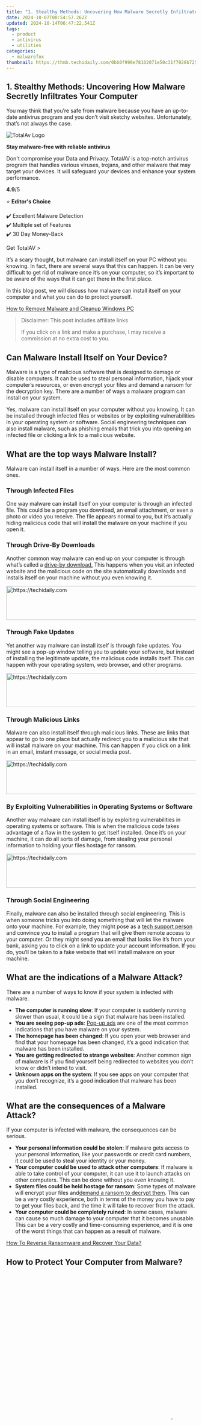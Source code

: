 ```yaml
---
title: "1. Stealthy Methods: Uncovering How Malware Secretly Infiltrates Your Computer"
date: 2024-10-07T00:54:57.262Z
updated: 2024-10-14T06:47:22.541Z
tags:
  - product
  - antivirus
  - utilities
categories:
  - malwarefox
thumbnail: https://thmb.techidaily.com/0bb0f990e78102071e50c31f7028b725d7f6b1084837b38e9693d564989750d9.jpg
---
```


## 1. Stealthy Methods: Uncovering How Malware Secretly Infiltrates Your Computer

You may think that you’re safe from malware because you have an up-to-date antivirus program and you don’t visit sketchy websites. Unfortunately, that’s not always the case.

![TotalAv Logo](https://www.malwarefox.com/wp-content/uploads/2024/02/totalav-svg.webp "totalav-svg")

**Stay malware-free with reliable antivirus**

Don't compromise your Data and Privacy. TotalAV is a top-notch antivirus program that handles various viruses, trojans, and other malware that may target your devices. It will safeguard your devices and enhance your system performance.

**4.9**/5

⭐ **Editor's Choice**

✔️ Excellent Malware Detection  
✔️ Multiple set of Features  
✔️ 30 Day Money-Back

[](https://tools.techidaily.com/malwarefox/products/) Get TotalAV > 

It’s a scary thought, but malware can install itself on your PC without you knowing. In fact, there are several ways that this can happen. It can be very difficult to get rid of malware once it’s on your computer, so it’s important to be aware of the ways that it can get there in the first place.

In this blog post, we will discuss how malware can install itself on your computer and what you can do to protect yourself.

[How to Remove Malware and Cleanup Windows PC](https://tools.techidaily.com/malwarefox/products/)

>  Disclaimer: This post includes affiliate links
>
>  If you click on a link and make a purchase, I may receive a commission at no extra cost to you.
>

## Can Malware Install Itself on Your Device?

Malware is a type of malicious software that is designed to damage or disable computers. It can be used to steal personal information, hijack your computer’s resources, or even encrypt your files and demand a ransom for the decryption key. There are a number of ways a malware program can install on your system.

Yes, malware can install itself on your computer without you knowing. It can be installed through infected files or websites or by exploiting vulnerabilities in your operating system or software. Social engineering techniques can also install malware, such as phishing emails that trick you into opening an infected file or clicking a link to a malicious website.

## What are the top ways Malware Install?

Malware can install itself in a number of ways. Here are the most common ones.

### Through Infected Files

One way malware can install itself on your computer is through an infected file. This could be a program you download, an email attachment, or even a photo or video you receive. The file appears normal to you, but it’s actually hiding malicious code that will install the malware on your machine if you open it.

### Through Drive-By Downloads

Another common way malware can end up on your computer is through what’s called a [drive-by download.](https://tools.techidaily.com/malwarefox/products/) This happens when you visit an infected website and the malicious code on the site automatically downloads and installs itself on your machine without you even knowing it.

<!-- affiliate ads begin -->
<a href="https://ephamedtechinc.pxf.io/c/5597632/2130531/26400" target="_top" id="2130531">
  <img src="//a.impactradius-go.com/display-ad/26400-2130531" border="0" alt="https://techidaily.com" width="728" height="90"/>
</a>
<img height="0" width="0" src="https://ephamedtechinc.pxf.io/i/5597632/2130531/26400" style="position:absolute;visibility:hidden;" border="0" />
<!-- affiliate ads end -->

### Through Fake Updates

Yet another way malware can install itself is through fake updates. You might see a pop-up window telling you to update your software, but instead of installing the legitimate update, the malicious code installs itself. This can happen with your operating system, web browser, and other programs.

<!-- affiliate ads begin -->
<a href="https://appsumo.8odi.net/c/5597632/2094422/7443" target="_top" id="2094422">
  <img src="//a.impactradius-go.com/display-ad/7443-2094422" border="0" alt="https://techidaily.com" width="728" height="90"/>
</a>
<img height="0" width="0" src="https://appsumo.8odi.net/i/5597632/2094422/7443" style="position:absolute;visibility:hidden;" border="0" />
<!-- affiliate ads end -->

### Through Malicious Links

Malware can also install itself through malicious links. These are links that appear to go to one place but actually redirect you to a malicious site that will install malware on your machine. This can happen if you click on a link in an email, instant message, or social media post.

<!-- affiliate ads begin -->
<a href="https://appsumo.8odi.net/c/5597632/2094479/7443" target="_top" id="2094479">
  <img src="//a.impactradius-go.com/display-ad/7443-2094479" border="0" alt="https://techidaily.com" width="728" height="90"/>
</a>
<img height="0" width="0" src="https://appsumo.8odi.net/i/5597632/2094479/7443" style="position:absolute;visibility:hidden;" border="0" />
<!-- affiliate ads end -->

### By Exploiting Vulnerabilities in Operating Systems or Software

Another way malware can install itself is by exploiting vulnerabilities in operating systems or software. This is when the malicious code takes advantage of a flaw in the system to get itself installed. Once it’s on your machine, it can do all sorts of damage, from stealing your personal information to holding your files hostage for ransom.

<!-- affiliate ads begin -->
<a href="https://appsumo.8odi.net/c/5597632/2105883/7443" target="_top" id="2105883">
  <img src="//a.impactradius-go.com/display-ad/7443-2105883" border="0" alt="https://techidaily.com" width="728" height="90"/>
</a>
<img height="0" width="0" src="https://appsumo.8odi.net/i/5597632/2105883/7443" style="position:absolute;visibility:hidden;" border="0" />
<!-- affiliate ads end -->

### Through Social Engineering

Finally, malware can also be installed through social engineering. This is when someone tricks you into doing something that will let the malware onto your machine. For example, they might pose as a [tech support person](https://tools.techidaily.com/malwarefox/products/) and convince you to install a program that will give them remote access to your computer. Or they might send you an email that looks like it’s from your bank, asking you to click on a link to update your account information. If you do, you’ll be taken to a fake website that will install malware on your machine.

## What are the indications of a Malware Attack?

There are a number of ways to know if your system is infected with malware.

* **The computer is running slow**: If your computer is suddenly running slower than usual, it could be a sign that malware has been installed.
* **You are seeing pop-up ads**: [Pop-up ads](https://tools.techidaily.com/malwarefox/products/) are one of the most common indications that you have malware on your system.
* **The homepage has been changed**: If you open your web browser and find that your homepage has been changed, it’s a good indication that malware has been installed.
* **You are getting redirected to strange websites**: Another common sign of malware is if you find yourself being redirected to websites you don’t know or didn’t intend to visit.
* **Unknown apps on the system**: If you see apps on your computer that you don’t recognize, it’s a good indication that malware has been installed.

## What are the consequences of a Malware Attack?

If your computer is infected with malware, the consequences can be serious.

* **Your personal information could be stolen**: If malware gets access to your personal information, like your passwords or credit card numbers, it could be used to steal your identity or your money.
* **Your computer could be used to attack other computers**: If malware is able to take control of your computer, it can use it to launch attacks on other computers. This can be done without you even knowing it.
* **System files could be held hostage for ransom**: Some types of malware will encrypt your files and[demand a ransom to decrypt them](https://tools.techidaily.com/malwarefox/products/). This can be a very costly experience, both in terms of the money you have to pay to get your files back, and the time it will take to recover from the attack.
* **Your computer could be completely ruined**: In some cases, malware can cause so much damage to your computer that it becomes unusable. This can be a very costly and time-consuming experience, and it is one of the worst things that can happen as a result of malware.

[How To Reverse Ransomware and Recover Your Data?](https://tools.techidaily.com/malwarefox/products/)

## How to Protect Your Computer from Malware?

<!-- affiliate ads begin -->
<span id="1834906">
					<video width="864" height="864" style="cursor:pointer"
           poster="//a.impactradius-go.com/display-clicktoplayimage/1834906.png"
           onclick="if(!this.playClicked){this.play();this.setAttribute('controls',true);this.playClicked=true;}">
	   <source src="//a.impactradius-go.com/display-ad/16836-1834906">
	   <img src="//a.impactradius-go.com/display-clicktoplayimage/1834906.png" style="border: none; height: 100%; width: 100%; object-fit: contain">
	</video>
	<div style="width:540px;text-align:center"><a href="javascript:window.open(decodeURIComponent('https%3A%2F%2F25home.pxf.io%2Fc%2F5597632%2F1834906%2F16836'), '_blank');void(0);">Click here</a></div>
</span>
<img height="0" width="0" src="https://imp.pxf.io/i/5597632/1834906/16836" style="position:absolute;visibility:hidden;" border="0" />
<!-- affiliate ads end -->

### Update Your Antivirus Software

One of the most important things you can do is to keep your antivirus software up-to-date. Cybercriminals are constantly developing new ways to avoid detection. By keeping your antivirus software up-to-date, you will make sure that it can detect and remove the latest threats.

### Use a Reputable Antivirus Software

It’s important to use reputable antivirus software. Some antivirus programs are better at detecting and removing malware than others. Do some research to find an antivirus program that is right for you.

<!-- affiliate ads begin -->
<a href="https://appsumo.8odi.net/c/5597632/2087484/7443" target="_top" id="2087484">
  <img src="//a.impactradius-go.com/display-ad/7443-2087484" border="0" alt="https://techidaily.com" width="728" height="90"/>
</a>
<img height="0" width="0" src="https://appsumo.8odi.net/i/5597632/2087484/7443" style="position:absolute;visibility:hidden;" border="0" />
<!-- affiliate ads end -->

### Scan Your Computer Regularly

You should scan your computer regularly for malware. This will help to ensure that any malware that is on your computer is detected and removed.

### Keep Your Operating System Up-To-Date

It’s important to keep your operating system up-to-date. Cybercriminals often target vulnerabilities in outdated operating systems. By keeping your operating system up-to-date, you will make it more difficult for them to target your computer.

### Use a Firewall

A firewall can help to protect your computer from malware. A firewall will block incoming connections from untrusted sources. This will make it more difficult for malware to infect your computer.

### Use Caution When Opening Email Attachments

One of the most common ways that malware is spread is through email attachments. Be careful when opening email attachments, even if they appear to be from a trusted source. If you’re not sure about an attachment, don’t open it.

### Be Careful When Downloading Files

When you download files from the Internet, be careful. Don’t download files from untrusted sources. If you’re not sure about a file, don’t download it.

### Backup Your Files

It’s important to back up your files. If your computer is infected with malware, you may lose your files. By backing up your files, you will be able to recover them if they are lost.

## Summing Up

Malware can be very dangerous and it can cause a lot of damage to your computer. It is important to be aware of the ways that malware can install itself on your machine and know the signs that you have been infected. If you think you may have malware on your system, it is important to take action immediately to remove it and protect your computer from further damage.

**How can I prevent malware from installing itself on my computer?** 

There are a few things you can do to prevent malware from installing itself on your machine. First, be sure to install a good antivirus program and keep it up to date. Second, be careful about the websites you visit and the emails you open. If something looks suspicious, don’t click on it. Finally, don’t install programs from untrustworthy sources.

**What should I do if I think my computer is infected with malware?** 

If you think your computer is infected with malware, the first thing you should do is run a scan with your antivirus program. If it finds malware, it will remove it from your system. You should also change any passwords that may have been compromised. Finally, you should contact a professional to help you recover from the attack.

**How can I tell if a website is safe?** 

There are a few things you can look for to see if a website is safe. First, check to see if the URL starts with “HTTPS.” This means that the site is using encryption and is less likely to be compromised. You should also look for a green padlock icon in the address bar, which indicates that the site is using SSL. Finally, you can check the reputation of a website by searching for it on Google. If there are any red flags, like complaints about malware or phishing, you should avoid the site.

<!-- affiliate ads begin -->
<a href="https://aligracehair.sjv.io/c/5597632/1934142/19272" target="_top" id="1934142">
  <img src="//a.impactradius-go.com/display-ad/19272-1934142" border="0" alt="https://techidaily.com" width="728" height="90"/>
</a>
<img height="0" width="0" src="https://aligracehair.sjv.io/i/5597632/1934142/19272" style="position:absolute;visibility:hidden;" border="0" />
<!-- affiliate ads end -->

### Leave a Comment [Cancel reply](https://tools.techidaily.com/malwarefox/products/)

Comment

Name Email 

Save my name, email, and website in this browser for the next time I comment.

Δ

<ins class="adsbygoogle"
     style="display:block"
     data-ad-format="autorelaxed"
     data-ad-client="ca-pub-7571918770474297"
     data-ad-slot="1223367746"></ins>

<ins class="adsbygoogle"
     style="display:block"
     data-ad-client="ca-pub-7571918770474297"
     data-ad-slot="8358498916"
     data-ad-format="auto"
     data-full-width-responsive="true"></ins>

<span class="atpl-alsoreadstyle">Also read:</span>
<div><ul>
<li><a href="https://eaxpv-info.techidaily.com/new-in-2024-convert-any-youtube-tracking-ios-solutions-in-6-free-tools/"><u>[New] In 2024, Convert Any YouTube Tracking IOS Solutions in 6 Free Tools</u></a></li>
<li><a href="https://fox-direct.techidaily.com/updated-2024-approved-best-action-cameras-with-a-front-facing-screen/"><u>[Updated] 2024 Approved Best Action Cameras with A Front Facing Screen</u></a></li>
<li><a href="https://some-guidance.techidaily.com/updated-the-grandest-gatherings-a-chronicle-of-the-most-voted-posts-top-10/"><u>[Updated] The Grandest Gatherings A Chronicle of the Most Voted Posts (Top 10)</u></a></li>
<li><a href="https://article-tips.techidaily.com/2024-approved-dive-into-title-design-adding-insights-to-visual-content-via-windows-photos-app/"><u>2024 Approved Dive Into Title Design Adding Insights to Visual Content via Windows Photos App</u></a></li>
<li><a href="https://win-info.techidaily.com/adding-a-flipbook-feature-to-your-website-with-easy-flipbuilder-steps/"><u>Adding a FlipBook Feature to Your Website with Easy FlipBuilder Steps</u></a></li>
<li><a href="https://win-info.techidaily.com/creating-unique-book-page-headers-on-your-site-tips-for-adding-seo-optimized-text-via-flipbuilder-tools/"><u>Creating Unique Book Page Headers on Your Site: Tips for Adding SEO-Optimized Text via FlipBuilder Tools</u></a></li>
<li><a href="https://win-info.techidaily.com/discover-the-popularity-of-digital-magazines-with-flipbuilders-interactive-platform/"><u>Discover the Popularity of Digital Magazines with FlipBuilder's Interactive Platform</u></a></li>
<li><a href="https://win-info.techidaily.com/easy-guide-picking-desired-page-sections-for-imports-with-flipbuilders-feature/"><u>Easy Guide: Picking Desired Page Sections for Imports with FlipBuilder's Feature</u></a></li>
<li><a href="https://discover-exceptional.techidaily.com/effizientes-nvme-klonen-auf-windows-entdecken-sie-den-top-nvme-duplikator/"><u>Effizientes NVMe Klonen Auf Windows: Entdecken Sie Den Top-NVMe Duplikator</u></a></li>
<li><a href="https://win-info.techidaily.com/how-to-quickly-integrate-filter-options-into-your-videography/"><u>How to Quickly Integrate Filter Options Into Your Videography</u></a></li>
<li><a href="https://fake-location.techidaily.com/in-2024-4-methods-to-turn-off-life-360-on-samsung-galaxy-a14-5g-without-anyone-knowing-drfone-by-drfone-virtual-android/"><u>In 2024, 4 Methods to Turn off Life 360 On Samsung Galaxy A14 5G without Anyone Knowing | Dr.fone</u></a></li>
<li><a href="https://unlock-android.techidaily.com/in-2024-how-to-show-wi-fi-password-on-itel-a60s-by-drfone-android/"><u>In 2024, How to Show Wi-Fi Password on Itel A60s</u></a></li>
<li><a href="https://win-info.techidaily.com/is-your-brand-displayed-in-our-licensed-flipbook-version-learn-more-at-flipbuildercom/"><u>Is Your Brand Displayed in Our Licensed FlipBook Version? Learn More at FlipBuilder.com</u></a></li>
<li><a href="https://win-info.techidaily.com/optimize-e-book-navigation-in-seconds-create-tocindexes-using-flipbuilder-today/"><u>Optimize E-Book Navigation in Seconds - Create TOC/Indexes Using FlipBuilder Today!</u></a></li>
<li><a href="https://win-info.techidaily.com/preserving-your-custom-flipbook-creation-setup-on-flipbuilder-for-future-projects/"><u>Preserving Your Custom Flipbook Creation Setup on FlipBuilder for Future Projects</u></a></li>
<li><a href="https://win-info.techidaily.com/quick-and-simple-tutorial-on-single-page-imports-using-flipbuilder-tool/"><u>Quick & Simple Tutorial on Single Page Imports Using FlipBuilder Tool</u></a></li>
<li><a href="https://some-knowledge.techidaily.com/top-recommended-tools-for-downloading-anime-from-animeheaven-safely-and-easily/"><u>Top Recommended Tools for Downloading Anime From AnimeHeaven Safely and Easily</u></a></li>
<li><a href="https://win-great.techidaily.com/uefi-system-restore-tutorial-for-computers-with-guid-partition-table-disks/"><u>UEFI System Restore Tutorial for Computers with GUID Partition Table Disks</u></a></li>
<li><a href="https://tech-revival.techidaily.com/ultimate-guide-to-free-and-paid-dvd-unlockers-on-windows-and-macos-find-your-best-match/"><u>Ultimate Guide to Free and Paid DVD Unlockers on Windows and macOS – Find Your Best Match!</u></a></li>
</ul></div>

